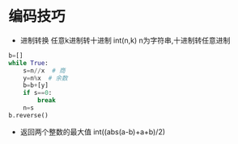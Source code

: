 # 编码技巧

- 进制转换 任意k进制转十进制 int(n,k) n为字符串,十进制转任意进制

```python
b=[]
while True:
    s=n//x  # 商
    y=n%x  # 余数
    b=b+[y]
    if s==0:
        break
    n=s
b.reverse()
```

- 返回两个整数的最大值 int((abs(a-b)+a+b)/2)